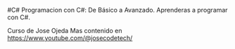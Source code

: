 #C#
Programacion con C#: De Básico a Avanzado.
Aprenderas a programar con C#.

Curso de Jose Ojeda
Mas contenido en https://www.youtube.com/@josecodetech/
